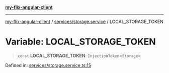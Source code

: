 [**my-flix-angular-client**](../../../README.md)

***

[my-flix-angular-client](../../../modules.md) / [services/storage.service](../README.md) / LOCAL\_STORAGE\_TOKEN

# Variable: LOCAL\_STORAGE\_TOKEN

> `const` **LOCAL\_STORAGE\_TOKEN**: `InjectionToken`\<`Storage`\>

Defined in: [services/storage.service.ts:15](https://github.com/srpmfp/myFlix-Angular-client/blob/3b98426b0b09b021ab5e603ef7ab490cf6b10ea4/src/app/services/storage.service.ts#L15)
